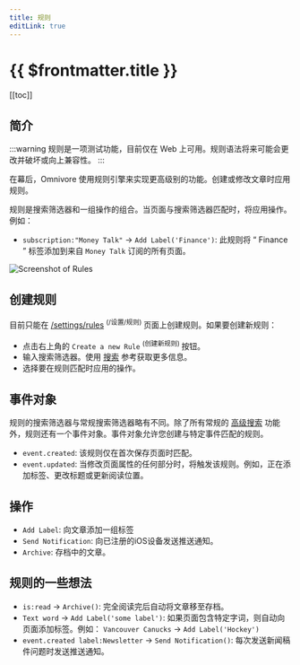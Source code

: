 ```yaml
---
title: 规则
editLink: true
---
```


# {{ $frontmatter.title }}

[[toc]]

## 简介

:::warning
规则是一项测试功能，目前仅在 Web 上可用。规则语法将来可能会更改并破坏或向上兼容性。
:::

在幕后，Omnivore 使用规则引擎来实现更高级别的功能。创建或修改文章时应用规则。

规则是搜索筛选器和一组操作的组合。当页面与搜索筛选器匹配时，将应用操作。例如：

- `subscription:"Money Talk"` -> `Add Label('Finance')`: 此规则将 “ Finance ” 标签添加到来自 `Money Talk` 订阅的所有页面。

![Screenshot of Rules](../../using/images/web-rules-001.png)

## 创建规则

目前只能在 [/settings/rules](https://omnivore.app/settings/rules) <sup>(/设置/规则) </sup>页面上创建规则。如果要创建新规则：

- 点击右上角的 `Create a new Rule` <sup>(创建新规则) </sup>按钮。
- 输入搜索筛选器。使用 [搜索](../../zh/using/search.md) 参考获取更多信息。
- 选择要在规则匹配时应用的操作。

## 事件对象

规则的搜索筛选器与常规搜索筛选器略有不同。除了所有常规的 [高级搜索](../../zh/using/search.md) 功能外，规则还有一个事件对象。事件对象允许您创建与特定事件匹配的规则。

- `event.created`: 该规则仅在首次保存页面时匹配。
- `event.updated`: 当修改页面属性的任何部分时，将触发该规则。例如，正在添加标签、更改标题或更新阅读位置。

## 操作

- `Add Label`: 向文章添加一组标签
- `Send Notification`: 向已注册的iOS设备发送推送通知。
- `Archive`: 存档中的文章。

## 规则的一些想法

- `is:read` -> `Archive()`: 完全阅读完后自动将文章移至存档。
- `Text word` -> `Add Label('some label')`: 如果页面包含特定字词，则自动向页面添加标签。例如： `Vancouver Canucks` -> `Add Label('Hockey')`
- `event.created label:Newsletter` -> `Send Notification()`: 每次发送新闻稿件问题时发送推送通知。
